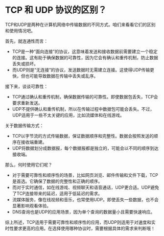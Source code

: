 # TCP 和 UDP 协议的区别？

TCP和UDP是两种在计算机网络中传输数据的不同方式。咱们来看看它们的区别和使用情况吧。

首先，就连通性而言：

+ TCP是一种“面向连接”的协议，这意味着发送和接收数据前需要建立一个稳定的连接。这有助于确保数据的可靠性，因为它会有确认和重传机制，防止数据丢失或损坏。
+ 而UDP则是“无连接”的协议，发送数据时无需建立连接。这使得UDP传输更快，但也可能导致数据在传输中丢失或乱序。



接下来，谈谈可靠性：

+ TCP通过确认和重传机制，确保数据传输的可靠性。即使数据包丢失，TCP会要求重新发送。
+ UDP不提供确认和重传机制，所以在传输过程中数据包可能会丢失。不过，UDP适用于一些不太关键的应用，比如流媒体和在线游戏。



关于数据传输方式：

+ TCP以字节流的方式传输数据，保证数据顺序和完整性。数据会按照发送的顺序在接收端重建。
+ UDP将数据划分成数据报，每个数据报都是独立的，可能会以不同的顺序到达接收端。



那么，何时使用它们呢？

+ 对于需要可靠性和顺序性的场景，比如网页浏览、邮件传输和文件下载，TCP是首选。它确保了数据的完整性和正确的顺序。
+ 而对于实时通信，如在线游戏、视频聊天和语音通话，UDP更合适。UDP避免了TCP连接带来的延迟，适用于低延迟的需求。
+ 流媒体服务，像在线视频和音乐，也常使用UDP。即使丢失一些数据，也不会显著影响观看体验。
+ DNS查询也是UDP的应用场景，因为单个查询的数据量小且需要快速响应。



综上所述，TCP适用于需要可靠性和顺序性的应用，而UDP则适用于对速度和实时性要求更高的应用。在选择使用哪种协议时，需要根据具体的需求来判断哦！


